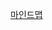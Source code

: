 [마인드맵](https://store.bitslovers.com/p/mindmap-aws-vpc-everything-that-you-need-to-know-about-in-a-single-mindmap/)